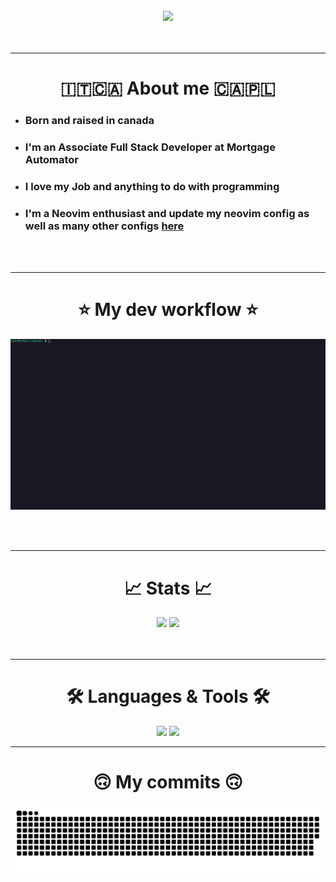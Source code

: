 <br>
<div align="center">
<img src="https://readme-typing-svg.herokuapp.com?font=Ubuntu+Mono&duration=1000&pause=400&color=0AFF07&background=000000&vCenter=true&multiline=true&width=800&height=400&lines=root%40laptop%3A~%24+echo+taxxoqrhafavq%F0%9F%91%8B+%7C+tr+qafxrtv+%5C+erltH!;Hello+there!+%F0%9F%91%8B;root%40laptop%3A~%24+whoami;John-Marco+Tasillo;root%40laptop%3A~%24+cat+welcome.txt;Welcome+to+my+Github+Profile!;root%40laptop%3A~%24+echo+I+use+Neovim+BTW;How+many+times+are+you+gonna+say+that+%F0%9F%99%84;root%40laptop%3A~%24+clear">
</div>
<br><br>
<hr>

<h1 align="center">🇮🇹🇨🇦 About me 🇨🇦🇵🇱</h1>
<ul align="left">
<li><h3>Born and raised in canada </h3></p>
<li><h3>I'm an Associate Full Stack Developer at Mortgage Automator</h3></p>
<li><h3>I love my Job and anything to do with programming</h3></p>
<li><h3>I'm a Neovim enthusiast and update my neovim config as well as many other configs <a href="https://github.com/johnmarco123/dotfiles2">here</a></h3></p>
</ul>
<br><br>
<hr>

<h1 align="center">⭐ My dev workflow ⭐</h1>
<div align="center">
<img src="https://raw.githubusercontent.com/johnmarco123/johnmarco123/refs/heads/master/gifs/workflow.gif">
</div>

<br><br>
<hr>

<h1 align="center">📈 Stats 📈</h1> 
<div align="center">
<img src="https://github-readme-stats.vercel.app/api?username=johnmarco123&show_icons=true&theme=dark" width="800">
<img src="https://leetcard.jacoblin.cool/johnmarco?theme=dark&font=Ubuntu" width="800">
</div>
<br><br>
<hr>

<h1 align="center">🛠️ Languages & Tools 🛠️</h1> 
<div align="center">
<img src="https://skillicons.dev/icons?i=js,php,python,go,lua,rust,html,css">
<img src="https://skillicons.dev/icons?i=neovim,vim,docker,ansible,bash,git,github,linux,nginx,mysql">
</div>
<hr>


<h1 align="center">🙃 My commits 🙃</h1> 
<picture>
<source media="(prefers-color-scheme: dark)" srcset="https://raw.githubusercontent.com/johnmarco123/johnmarco123/output/github-contribution-grid-snake-dark.svg" />
<img alt="github contribution grid snake animation" src="https://raw.githubusercontent.com/johnmarco123/johnmarco123/output/github-contribution-grid-snake.svg" />
</picture>
</h1>
